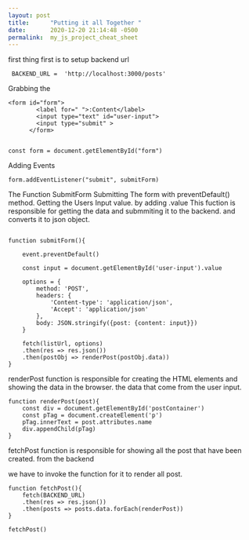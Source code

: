 ```yaml
---
layout: post
title:      "Putting it all Together "
date:       2020-12-20 21:14:48 -0500
permalink:  my_js_project_cheat_sheet
---
```


first thing first is to setup backend url 

```
 BACKEND_URL =  'http://localhost:3000/posts'
``` 

Grabbing the <form> 

```
<form id="form">
        <label for=" ">:Content</label>
        <input type="text" id="user-input">
        <input type="submit" >
      </form>
			
			
const form = document.getElementById("form") 		

```


Adding Events

```
form.addEventListener("submit", submitForm) 
```

The Function SubmitForm
Submitting The form with preventDefault() method. 
Getting the Users Input value. by adding .value
This fuction is responsible for getting the data and submmiting it to the backend.
and converts it to json object.


```

function submitForm(){

    event.preventDefault()
		
    const input = document.getElementById('user-input').value

    options = {
        method: 'POST', 
        headers: {
            'Content-type': 'application/json', 
            'Accept': 'application/json'
        }, 
        body: JSON.stringify({post: {content: input}})
    }

    fetch(listUrl, options)
    .then(res => res.json())
    .then(postObj => renderPost(postObj.data))
} 

```

renderPost function 
is responsible for creating the HTML elements and showing the data in the browser. 
the data that come from the user input.

```
function renderPost(post){
    const div = document.getElementById('postContainer')
    const pTag = document.createElement('p')
    pTag.innerText = post.attributes.name
    div.appendChild(pTag)
} 
```


fetchPost function is responsible  for showing all the post that have been created. 
from the backend

we have to invoke the function for it to render all post.

```
function fetchPost(){
    fetch(BACKEND_URL)
    .then(res => res.json())
    .then(posts => posts.data.forEach(renderPost))
}

fetchPost()


```



